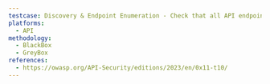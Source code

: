 ```yaml
---
testcase: Discovery & Endpoint Enumeration - Check that all API endpoints (including hidden or undocumented ones) are discovered via automated scanning (e.g. Swagger/OpenAPI introspection, fuzzing) or manual URL enumeration
platforms: 
  - API
methodology: 
  - BlackBox
  - GreyBox
references:
  - https://owasp.org/API-Security/editions/2023/en/0x11-t10/
---
```

